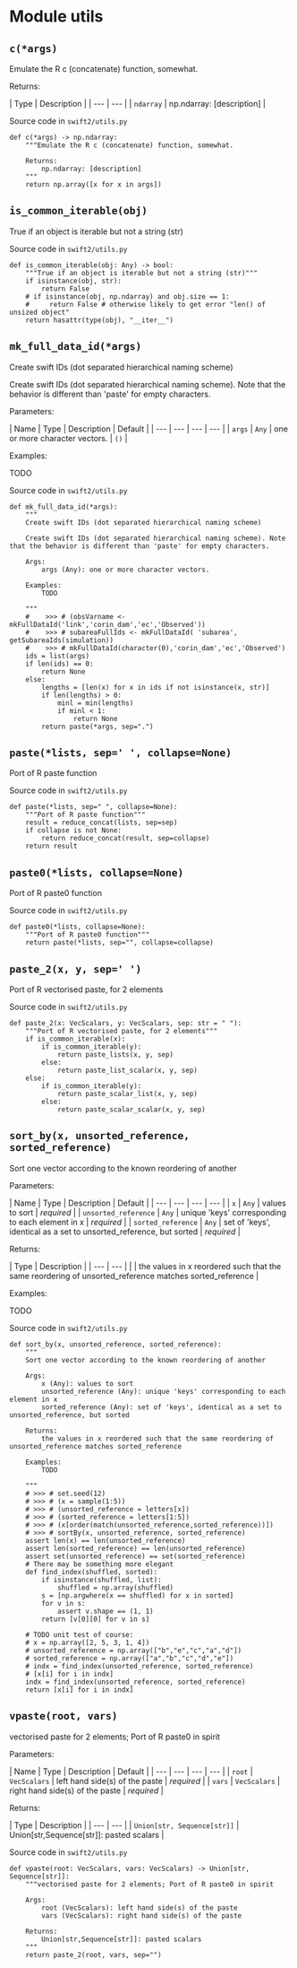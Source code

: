 # Module utils

## `c(*args)`

Emulate the R c (concatenate) function, somewhat.

Returns:

| Type | Description | | --- | --- | | `ndarray` | np.ndarray: [description] |

Source code in `swift2/utils.py`

```
def c(*args) -> np.ndarray:
    """Emulate the R c (concatenate) function, somewhat.

    Returns:
        np.ndarray: [description]
    """
    return np.array([x for x in args])

```

## `is_common_iterable(obj)`

True if an object is iterable but not a string (str)

Source code in `swift2/utils.py`

```
def is_common_iterable(obj: Any) -> bool:
    """True if an object is iterable but not a string (str)"""
    if isinstance(obj, str):
        return False
    # if isinstance(obj, np.ndarray) and obj.size == 1:
    #     return False # otherwise likely to get error "len() of unsized object"
    return hasattr(type(obj), "__iter__")

```

## `mk_full_data_id(*args)`

Create swift IDs (dot separated hierarchical naming scheme)

Create swift IDs (dot separated hierarchical naming scheme). Note that the behavior is different than 'paste' for empty characters.

Parameters:

| Name | Type | Description | Default | | --- | --- | --- | --- | | `args` | `Any` | one or more character vectors. | `()` |

Examples:

TODO

Source code in `swift2/utils.py`

```
def mk_full_data_id(*args):
    """
    Create swift IDs (dot separated hierarchical naming scheme)

    Create swift IDs (dot separated hierarchical naming scheme). Note that the behavior is different than 'paste' for empty characters.

    Args:
        args (Any): one or more character vectors.

    Examples:
        TODO

    """
    #    >>> # (obsVarname <- mkFullDataId('link','corin_dam','ec','Observed'))
    #    >>> # subareaFullIds <- mkFullDataId( 'subarea', getSubareaIds(simulation))
    #    >>> # mkFullDataId(character(0),'corin_dam','ec','Observed')
    ids = list(args)
    if len(ids) == 0:
        return None
    else:
        lengths = [len(x) for x in ids if not isinstance(x, str)]
        if len(lengths) > 0:
            minl = min(lengths)
            if minl < 1:
                return None
        return paste(*args, sep=".")

```

## `paste(*lists, sep=' ', collapse=None)`

Port of R paste function

Source code in `swift2/utils.py`

```
def paste(*lists, sep=" ", collapse=None):
    """Port of R paste function"""
    result = reduce_concat(lists, sep=sep)
    if collapse is not None:
        return reduce_concat(result, sep=collapse)
    return result

```

## `paste0(*lists, collapse=None)`

Port of R paste0 function

Source code in `swift2/utils.py`

```
def paste0(*lists, collapse=None):
    """Port of R paste0 function"""
    return paste(*lists, sep="", collapse=collapse)

```

## `paste_2(x, y, sep=' ')`

Port of R vectorised paste, for 2 elements

Source code in `swift2/utils.py`

```
def paste_2(x: VecScalars, y: VecScalars, sep: str = " "):
    """Port of R vectorised paste, for 2 elements"""
    if is_common_iterable(x):
        if is_common_iterable(y):
            return paste_lists(x, y, sep)
        else:
            return paste_list_scalar(x, y, sep)
    else:
        if is_common_iterable(y):
            return paste_scalar_list(x, y, sep)
        else:
            return paste_scalar_scalar(x, y, sep)

```

## `sort_by(x, unsorted_reference, sorted_reference)`

Sort one vector according to the known reordering of another

Parameters:

| Name | Type | Description | Default | | --- | --- | --- | --- | | `x` | `Any` | values to sort | *required* | | `unsorted_reference` | `Any` | unique 'keys' corresponding to each element in x | *required* | | `sorted_reference` | `Any` | set of 'keys', identical as a set to unsorted_reference, but sorted | *required* |

Returns:

| Type | Description | | --- | --- | | | the values in x reordered such that the same reordering of unsorted_reference matches sorted_reference |

Examples:

TODO

Source code in `swift2/utils.py`

```
def sort_by(x, unsorted_reference, sorted_reference):
    """
    Sort one vector according to the known reordering of another

    Args:
        x (Any): values to sort
        unsorted_reference (Any): unique 'keys' corresponding to each element in x
        sorted_reference (Any): set of 'keys', identical as a set to unsorted_reference, but sorted

    Returns:
        the values in x reordered such that the same reordering of unsorted_reference matches sorted_reference

    Examples:
        TODO

    """
    # >>> # set.seed(12)
    # >>> # (x = sample(1:5))
    # >>> # (unsorted_reference = letters[x])
    # >>> # (sorted_reference = letters[1:5])
    # >>> # (x[order(match(unsorted_reference,sorted_reference))])
    # >>> # sortBy(x, unsorted_reference, sorted_reference)
    assert len(x) == len(unsorted_reference)
    assert len(sorted_reference) == len(unsorted_reference)
    assert set(unsorted_reference) == set(sorted_reference)
    # There may be something more elegant
    def find_index(shuffled, sorted):
        if isinstance(shuffled, list):
            shuffled = np.array(shuffled)
        s = [np.argwhere(x == shuffled) for x in sorted]
        for v in s:
            assert v.shape == (1, 1)
        return [v[0][0] for v in s]

    # TODO unit test of course:
    # x = np.array([2, 5, 3, 1, 4])
    # unsorted_reference = np.array(["b","e","c","a","d"])
    # sorted_reference = np.array(["a","b","c","d","e"])
    # indx = find_index(unsorted_reference, sorted_reference)
    # [x[i] for i in indx]
    indx = find_index(unsorted_reference, sorted_reference)
    return [x[i] for i in indx]

```

## `vpaste(root, vars)`

vectorised paste for 2 elements; Port of R paste0 in spirit

Parameters:

| Name | Type | Description | Default | | --- | --- | --- | --- | | `root` | `VecScalars` | left hand side(s) of the paste | *required* | | `vars` | `VecScalars` | right hand side(s) of the paste | *required* |

Returns:

| Type | Description | | --- | --- | | `Union[str, Sequence[str]]` | Union\[str,Sequence[str]\]: pasted scalars |

Source code in `swift2/utils.py`

```
def vpaste(root: VecScalars, vars: VecScalars) -> Union[str, Sequence[str]]:
    """vectorised paste for 2 elements; Port of R paste0 in spirit

    Args:
        root (VecScalars): left hand side(s) of the paste
        vars (VecScalars): right hand side(s) of the paste

    Returns:
        Union[str,Sequence[str]]: pasted scalars
    """
    return paste_2(root, vars, sep="")

```
